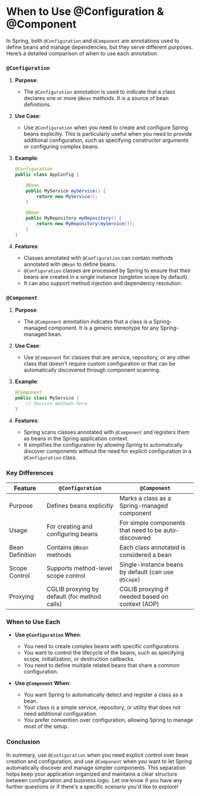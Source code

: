 # When to Use @Configuration & @Component

In Spring, both `@Configuration` and `@Component` are annotations used to define beans and manage dependencies, but they serve different purposes. Here’s a detailed comparison of when to use each annotation:

### `@Configuration`

1. **Purpose**: 
   - The `@Configuration` annotation is used to indicate that a class declares one or more `@Bean` methods. It is a source of bean definitions.

2. **Use Case**:
   - Use `@Configuration` when you need to create and configure Spring beans explicitly. This is particularly useful when you need to provide additional configuration, such as specifying constructor arguments or configuring complex beans.

3. **Example**:
   ```java
   @Configuration
   public class AppConfig {

       @Bean
       public MyService myService() {
           return new MyService();
       }

       @Bean
       public MyRepository myRepository() {
           return new MyRepository(myService());
       }
   }
   ```

4. **Features**:
   - Classes annotated with `@Configuration` can contain methods annotated with `@Bean` to define beans.
   - `@Configuration` classes are processed by Spring to ensure that their beans are created in a single instance (singleton scope by default).
   - It can also support method injection and dependency resolution.

### `@Component`

1. **Purpose**:
   - The `@Component` annotation indicates that a class is a Spring-managed component. It is a generic stereotype for any Spring-managed bean.

2. **Use Case**:
   - Use `@Component` for classes that are service, repository, or any other class that doesn’t require custom configuration or that can be automatically discovered through component scanning.

3. **Example**:
   ```java
   @Component
   public class MyService {
       // Service methods here
   }
   ```

4. **Features**:
   - Spring scans classes annotated with `@Component` and registers them as beans in the Spring application context.
   - It simplifies the configuration by allowing Spring to automatically discover components without the need for explicit configuration in a `@Configuration` class.

### Key Differences

| Feature                | `@Configuration`                         | `@Component`                     |
|------------------------|-----------------------------------------|----------------------------------|
| Purpose                | Defines beans explicitly                 | Marks a class as a Spring-managed component |
| Usage                  | For creating and configuring beans      | For simple components that need to be auto-discovered |
| Bean Definition        | Contains `@Bean` methods                 | Each class annotated is considered a bean |
| Scope Control          | Supports method-level scope control     | Single-instance beans by default (can use `@Scope`) |
| Proxying               | CGLIB proxying by default (for method calls) | CGLIB proxying if needed based on context (AOP) |

### When to Use Each

- **Use `@Configuration` When**:
  - You need to create complex beans with specific configurations.
  - You want to control the lifecycle of the beans, such as specifying scope, initialization, or destruction callbacks.
  - You need to define multiple related beans that share a common configuration.

- **Use `@Component` When**:
  - You want Spring to automatically detect and register a class as a bean.
  - Your class is a simple service, repository, or utility that does not need additional configuration.
  - You prefer convention over configuration, allowing Spring to manage most of the setup.

### Conclusion

In summary, use `@Configuration` when you need explicit control over bean creation and configuration, and use `@Component` when you want to let Spring automatically discover and manage simpler components. This separation helps keep your application organized and maintains a clear structure between configuration and business logic. Let me know if you have any further questions or if there's a specific scenario you'd like to explore!